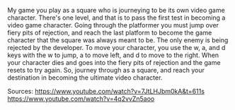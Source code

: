 My game you play as a square who is journeying to be its own video game character. There's one level, and that is to pass the first test in becoming a video game character. Going through the platformer you must jump over fiery pits of rejection, and reach the last platform to become the game character that the square was always meant to be. The only enemy is being rejected by the developer. To move your character, you use the w, a, and d keys with the w to jump, a to move left, and d to move to the right. When your character dies and goes into the fiery pits of rejection and the game resets to try again. So, journey through as a square, and reach your destination in becoming the ultimate video character. 

Sources:
https://www.youtube.com/watch?v=7JtLHJbm0kA&t=611s
https://www.youtube.com/watch?v=4q2vvZn5aoo
